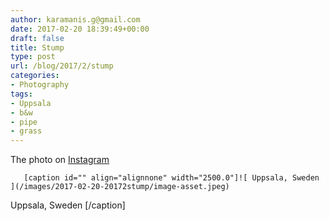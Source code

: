 ```yaml
---
author: karamanis.g@gmail.com
date: 2017-02-20 18:39:49+00:00
draft: false
title: Stump
type: post
url: /blog/2017/2/stump
categories:
- Photography
tags:
- Uppsala
- b&w
- pipe
- grass
---
```


The photo on [Instagram](https://instagram.com/p/BQvmSEZATsR/)


  
       [caption id="" align="alignnone" width="2500.0"]![ Uppsala, Sweden ](/images/2017-02-20-20172stump/image-asset.jpeg)
 Uppsala, Sweden [/caption]
